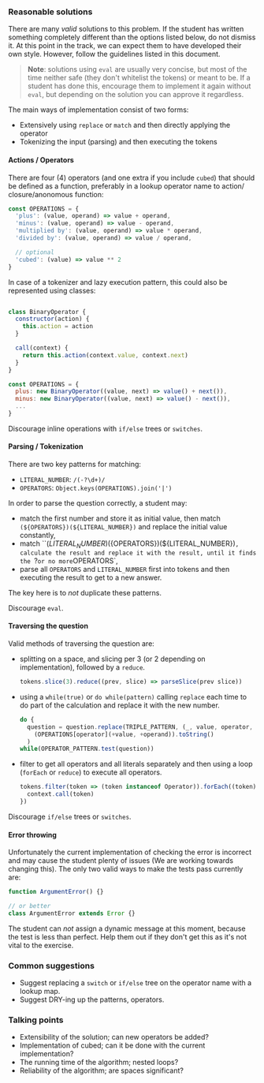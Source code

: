 ### Reasonable solutions

There are many _valid_ solutions to this problem. If the student has written
something completely different than the options listed below, do not dismiss it.
At this point in the track, we can expect them to have developed their own
style. However, follow the guidelines listed in this document.

> **Note**: solutions using `eval` are usually very concise, but most of the
> time neither safe (they don't whitelist the tokens) or meant to be. If a
> student has done this, encourage them to implement it again without `eval`,
> but depending on the solution you can approve it regardless.

The main ways of implementation consist of two forms:
- Extensively using `replace` or `match` and then directly applying the operator
- Tokenizing the input (parsing) and then executing the tokens

#### Actions / Operators

There are four (4) operators (and one extra if you include `cubed`) that should
be defined as a function, preferably in a lookup operator name to action/
closure/anonomous function:

```javascript
const OPERATIONS = {
  'plus': (value, operand) => value + operand,
  'minus': (value, operand) => value - operand,
  'multiplied by': (value, operand) => value * operand,
  'divided by': (value, operand) => value / operand,

  // optional
  'cubed': (value) => value ** 2
}
```

In case of a tokenizer and lazy execution pattern, this could also be
represented using classes:
```javascript

class BinaryOperator {
  constructor(action) {
    this.action = action
  }

  call(context) {
    return this.action(context.value, context.next)
  }
}

const OPERATIONS = {
  plus: new BinaryOperator((value, next) => value() + next()),
  minus: new BinaryOperator((value, next) => value() - next()),
  ...
}
```

Discourage inline operations with `if/else` trees or `switches`.

#### Parsing / Tokenization

There are two key patterns for matching:
- `LITERAL_NUMBER`: `/(-?\d+)/`
- `OPERATORS`: `Object.keys(OPERATIONS).join('|')`

In order to parse the question correctly, a student may:
- match the first number and store it as initial value, then match
  `(${OPERATORS})(${LITERAL_NUMBER})` and replace the initial value constantly,
- match ``(${LITERAL_NUMBER})(${OPERATORS})(${LITERAL_NUMBER})`, calculate the
  result and replace it with the result, until it finds the `?` or no more
  `OPERATORS`,
- parse all `OPERATORS` and `LITERAL_NUMBER` first into tokens and then
  executing the result to get to a new answer.

The key here is to _not_ duplicate these patterns.

Discourage `eval`.

#### Traversing the question

Valid methods of traversing the question are:
- splitting on a space, and slicing per 3 (or 2 depending on implementation),
  followed by a `reduce`.
  ```javascript
  tokens.slice(3).reduce((prev, slice) => parseSlice(prev slice))
  ```

- using a `while(true)` or `do while(pattern)` calling `replace` each time to
  do part of the calculation and replace it with the new number.
  ```javascript
  do {
    question = question.replace(TRIPLE_PATTERN, (_, value, operator, operand) =>
      (OPERATIONS[operator](+value, +operand)).toString()
    )
  while(OPERATOR_PATTERN.test(question))
  ```

- filter to get all operators and all literals separately and then using a loop
  (`forEach` or `reduce`) to execute all operators.
  ```javascript
  tokens.filter(token => (token instanceof Operator)).forEach((token) => {
    context.call(token)
  })
  ```

Discourage `if/else` trees or `switches`.

#### Error throwing

Unfortunately the current implementation of checking the error is incorrect and
may cause the student plenty of issues (We are working towards changing this).
The only two valid ways to make the tests pass currently are:

```javascript
function ArgumentError() {}

// or better
class ArgumentError extends Error {}
```

The student can _not_ assign a dynamic message at this moment, because the test
is less than perfect. Help them out if they don't get this as it's not vital to
the exercise.

### Common suggestions

- Suggest replacing a `switch` or `if/else` tree on the operator name with a
  lookup map.
- Suggest DRY-ing up the patterns, operators.

### Talking points

- Extensibility of the solution; can new operators be added?
- Implementation of cubed; can it be done with the current implementation?
- The running time of the algorithm; nested loops?
- Reliability of the algorithm; are spaces significant?
